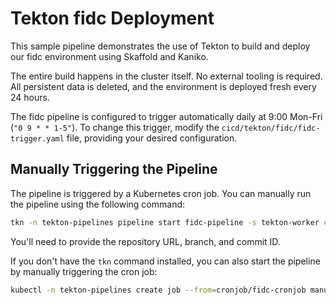 # Tekton fidc Deployment

This sample pipeline demonstrates the use of Tekton to build and deploy our
fidc environment using Skaffold and Kaniko.

The entire build happens in the cluster itself. No external tooling is required.
All persistent data is deleted, and the environment is deployed fresh every 24
hours.

The fidc pipeline is configured to trigger automatically daily at 9:00
Mon-Fri (`"0 9 * * 1-5"`). To change this trigger, modify the
`cicd/tekton/fidc/fidc-trigger.yaml` file, providing your desired
configuration.

## Manually Triggering the Pipeline

The pipeline is triggered by a Kubernetes cron job. You can manually run the
pipeline using the following command:

```bash
tkn -n tekton-pipelines pipeline start fidc-pipeline -s tekton-worker #start a pipeline
```

You'll need to provide the repository URL, branch, and commit ID.

If you don't have the `tkn` command installed, you can also start the pipeline
by manually triggering the cron job:

```bash
kubectl -n tekton-pipelines create job --from=cronjob/fidc-cronjob manual-run
```
